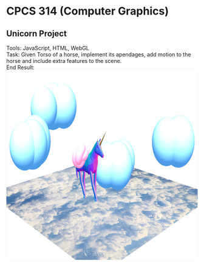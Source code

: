 # CPCS 314 (Computer Graphics)
## Unicorn Project
Tools: JavaScript, HTML, WebGL
<br>
Task: Given Torso of a horse, implement its apendages, add motion to the horse and include extra features to the scene.
<br>
End Result:
<img src="https://github.com/joy8zhang/cs314/blob/master/img.png" height="500">
